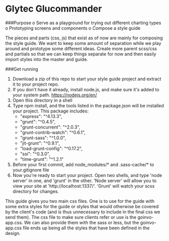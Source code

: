 Glytec Glucommander
==========

###Purpose
o  Serve as a playground for trying out different charting types
o  Prototyping screens and components
o  Compose a style guide

The pieces and parts (css, js) that exist as of now are mainly for composing the style guide. We want to keep some amount of separation while we play around and prototype some different ideas. Create more parent scss/css and partials so that we can keep things separate for now and then easily import styles into the master and guide.

###Get running

1. Download a zip of this repo to start your style guide project and extract it to your project repo.
2. If you don't have it already, install node.js, and make sure it's added to your system path. https://nodejs.org/en/
3. Open this directory in a shell
4. Type npm install, and the tools listed in the package.json will be installed your project. This package includes:
	- "express": "^4.13.3",
	- "grunt": "^0.4.5",
	- "grunt-concurrent": "^2.0.3",
	- "grunt-contrib-watch": "^0.6.1",
	- "grunt-sass": "^1.0.0",
	- "jit-grunt": "^0.9.1",
	- "load-grunt-config": "^0.17.2",
	- "ssi": "^0.3.0",
	- "time-grunt": "^1.2.1"
5. Before your first commit, add node_modules/* and .sass-cache/* to your.gitignore file
6. Now you're ready to start your project. Open two shells, and type 'node server' in one, and 'grunt' in the other. 'Node server' will allow you to view your site at 'http://localhost:1337/'. 'Grunt' will watch your scss directory for changes.

This guide gives you two main css files. One is to use for the guide with some extra styles for the guide or styles that would otherwise be covered by the client's code (and is thus unnecessary to include in the final css we send them). The css file to make sure clients refer or use is the goinvo-app.css. We can also provide them with the sass or less, but the goinvo-app.css file ends up being all the styles that have been defined in the design.